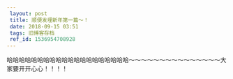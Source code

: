```yaml
---
 layout: post
 title: 顺便发埋新年第一篇～！
 date: 2018-09-15 03:51
 tags: 旧博客存档
 ref_id: 1536954708928
---
```

哈哈哈哈哈哈哈哈哈哈哈哈哈哈哈哈哈哈哈哈～～～～～～～～～～～～～～～大家要开开心心！！！！

